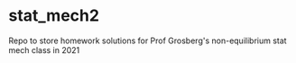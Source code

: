 # stat_mech2
Repo to store homework solutions for Prof Grosberg's non-equilibrium stat mech class in 2021

